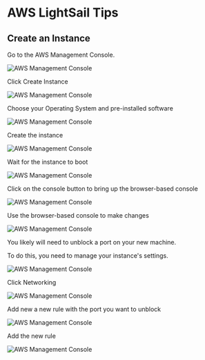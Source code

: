 # AWS LightSail Tips

## Create an Instance

Go to the AWS Management Console.

![AWS Management Console](img/AWS.LightSail/LightSail_0003s_0000_Layer-1.png)

Click Create Instance

![AWS Management Console](img/AWS.LightSail/LightSail_0002s_0002_Layer-3.png)

Choose your Operating System and pre-installed software

![AWS Management Console](img/AWS.LightSail/LightSail_0002s_0001_Layer-4.png)

Create the instance

![AWS Management Console](img/AWS.LightSail/LightSail_0002s_0000_Layer-5.png)

Wait for the instance to boot

![AWS Management Console](img/AWS.LightSail/LightSail_0001s_0002_Layer-6.png)

Click on the console button to bring up the browser-based console

![AWS Management Console](img/AWS.LightSail/LightSail_0001s_0000_Layer-6.png)

Use the browser-based console to make changes

![AWS Management Console](img/AWS.LightSail/LightSail_0000s_0000_Layer-8.png)

You likely will need to unblock a port on your new machine.

To do this, you need to manage your instance's settings.

![AWS Management Console](img/AWS.LightSail/LightSail_0001s_0000_Layer-9.png)

Click Networking

![AWS Management Console](img/AWS.LightSail/LightSail_0004s_0003_Layer-11.png)

Add new a new rule with the port you want to unblock

![AWS Management Console](img/AWS.LightSail/LightSail_0004s_0002_Layer-12.png)

Add the new rule

![AWS Management Console](img/AWS.LightSail/LightSail_0004s_0001_Layer-13.png)





